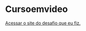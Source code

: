 # Cursoemvideo
 
<a href = "https://frederico8587.github.io/Cursoemvideo/HTML%20e%20CSS/desafio/">Acessar o site do desafio que eu fiz.</a>